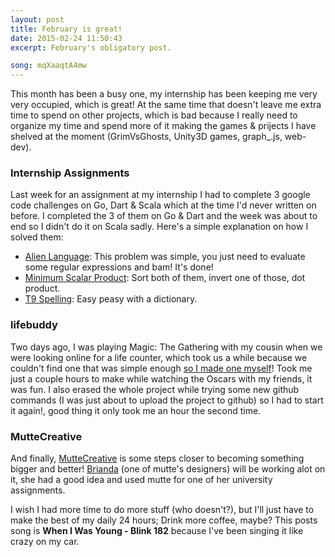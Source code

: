 ```yaml
---
layout: post
title: February is great!
date: 2015-02-24 11:50:43
excerpt: February's obligatory post.

song: mqXaaqtA4mw
---
```


This month has been a busy one, my internship has been keeping me very very occupied, which is great! At the same time that doesn't leave me extra time to spend on other projects, which is bad because I really need to organize my time and spend more of it making the games & prijects I have shelved at the moment (GrimVsGhosts, Unity3D games, graph_.js, web-dev).

### Internship Assignments
Last week for an assignment at my internship I had to complete 3 google code challenges on Go, Dart & Scala which at the time I'd never written on before. I completed the 3 of them on Go & Dart and the week was about to end so I didn't do it on Scala sadly. Here's a simple explanation on how I solved them:

*   [Alien Language](https://github.com/dancmj/google-code-jam/tree/master/solutions/alien-language): This problem was simple, you just need to evaluate some regular expressions and bam! It's done!
*   [Minimum Scalar Product](https://github.com/dancmj/google-code-jam/tree/master/solutions/minimum-scalar-product): Sort both of them, invert one of those, dot product.
*   [T9 Spelling](https://github.com/dancmj/google-code-jam/tree/master/solutions/t9-spelling): Easy peasy with a dictionary.

### lifebuddy
Two days ago, I was playing Magic: The Gathering with my cousin when we were looking online for a life counter, which took us a while because we couldn't find one that was simple enough [so I made one myself](https://github.com/dancmj/web-apps/tree/master/lifecounter)! Took me just a couple hours to make while watching the Oscars with my friends, it was fun. I also erased the whole project while trying some new github commands (I was just about to upload the project to github) so I had to start it again!, good thing it only took me an hour the second time.

### MutteCreative
And finally, [MutteCreative](https://www.behance.net/muttecreative/members) is some steps closer to becoming something bigger and better! [Brianda](https://dribbble.com/briandamaldonado) (one of mutte's designers) will be working alot on it, she had a good idea and used mutte for one of her university assignments.

I wish I had more time to do more stuff (who doesn't?), but I'll just have to make the best of my daily 24 hours; Drink more coffee, maybe? This posts song is **When I Was Young - Blink 182** because I've been singing it like crazy on my car.
